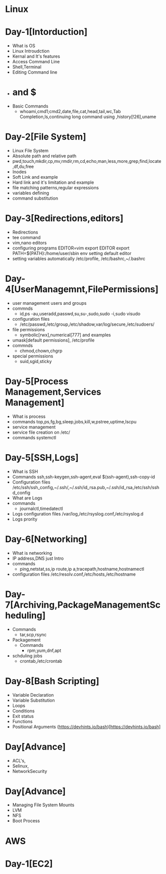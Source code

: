 # Linux
# Day-1[Intorduction]
- What is OS
- Linux Introudction
- Kernal and It's features
- Access Command Line
- Shell,Terminal
- Editing Command line
- # and $
- Basic Commands
  - whoami,cmd1;cmd2,date,file,cat,head,tail,wc,Tab Completion,ls,continuing long command using \,history[!26],uname
# Day-2[File System]
- Linux File System
- Absolute path and relative path
- pwd,touch,mkdir,cp,mv,rmdir,rm,cd,echo,man,less,more,grep,find,locate,df,du,free
- Inodes
- Soft Link and example
- Hard link and it's limitation and example
- file matching patterns,regular expressions
- variables defining
- command substitution
# Day-3[Redirections,editors]
- Redirections
- tee command
- vim,nano editors
- configuring programs
  EDITOR=vim
  export EDITOR
  export PATH=${PATH}:/home/user/sbin
  env
  setting default editor
- setting variables automatically
  /etc/profile, /etc/bashrc,~/.bashrc
# Day-4[UserManagemnt,FilePermissions]
- user management users and groups
- commnds
  - id,ps -au,useradd,passwd,su,su-,sudo,sudo -i,sudo visudo
- configuration files
  - /etc/passwd,/etc/group,/etc/shadow,var/log/secure,/etc/sudoers/
- file permissions
  - symbolic[rwx],numerical[777] and examples
- umask[default permissions], /etc/profile
- commnds
  - chmod,chown,chgrp
- special permissions
  - suid,sgid,sticky
# Day-5[Process Management,Services Management]
  - What is process
  - commands
    top,ps,fg,bg,sleep,jobs,kill,w,pstree,uptime,lscpu
- service management
- service file creation on /etc/
- commands
  systemctl 
# Day-5[SSH,Logs]
- What is SSH
- Commands
  ssh,ssh-keygen,ssh-agent,eval $(ssh-agent),ssh-copy-id
- Configuration files
  /etc/ssh/ssh_config,~/.ssh/,~/.ssh/id_rsa.pub,~/.ssh/id_rsa,/etc/ssh/sshd_config
- What are Logs
- commands
  - journalctl,timedatectl
- Logs configuration files
  /var/log,/etc/rsyslog.conf,/etc/rsyslog.d
- Logs prority

# Day-6[Networking]
- What is networking
- IP address,DNS just Intro
- commands
  - ping,netstat,ss,ip route,ip a,tracepath,hostname,hostnamectl
- configuration files
  /etc/resolv.conf,/etc/hosts,/etc/hostname

# Day-7[Archiving,PackageManagementScheduling]
- Commands
  - tar,scp,rsync
- Packagement
  - Commands
    - rpm,yum,dnf,apt
- schduling jobs
  - crontab,/etc/crontab

# Day-8[Bash Scripting]
- Variable Declaration
- Variable Substitution
- Loops
- Conditions
- Exit status
- Functions
- Positional Arguments
(https://devhints.io/bash)[https://devhints.io/bash]

# Day[Advance]
- ACL's,
- Selinux,
- NetworkSecurity
# Day[Advance]
- Managing File System Mounts
- LVM
- NFS
- Boot Process

# AWS

# Day-1[EC2]
